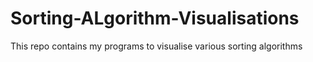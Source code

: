 # Sorting-ALgorithm-Visualisations
This repo contains my programs to visualise various sorting algorithms

